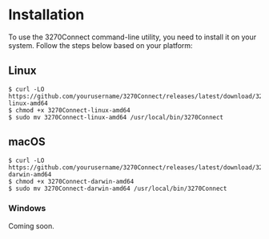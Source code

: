 # Installation

To use the 3270Connect command-line utility, you need to install it on your system. Follow the steps below based on your platform:

## Linux

```shell
$ curl -LO https://github.com/yourusername/3270Connect/releases/latest/download/3270Connect-linux-amd64
$ chmod +x 3270Connect-linux-amd64
$ sudo mv 3270Connect-linux-amd64 /usr/local/bin/3270Connect
```

## macOS

```shell
$ curl -LO https://github.com/yourusername/3270Connect/releases/latest/download/3270Connect-darwin-amd64
$ chmod +x 3270Connect-darwin-amd64
$ sudo mv 3270Connect-darwin-amd64 /usr/local/bin/3270Connect
```

### Windows

Coming soon.